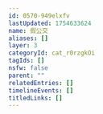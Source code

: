```yaml
---
id: 0570-949elxfv
lastUpdated: 1754633624
name: 假公交
aliases: []
layer: 3
categoryId: cat_r0rzgkOi
tagIds: []
nsfw: false
parent: ""
relatedEntries: []
timelineEvents: []
titledLinks: []
---
```


